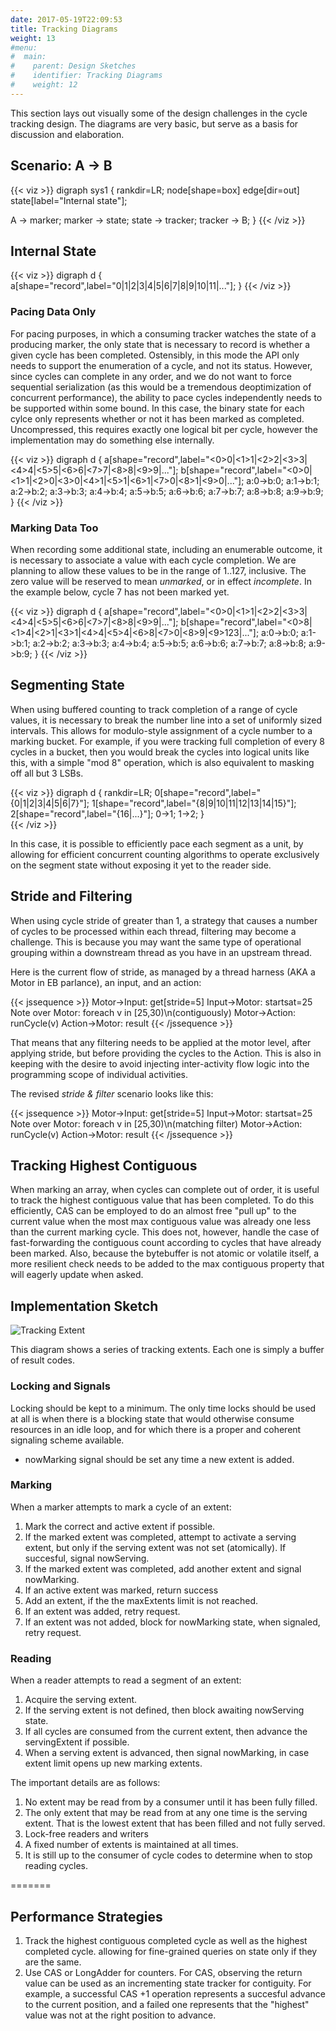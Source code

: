 ```yaml
---
date: 2017-05-19T22:09:53
title: Tracking Diagrams
weight: 13
#menu:
#  main:
#    parent: Design Sketches
#    identifier: Tracking Diagrams
#    weight: 12
---
```


This section lays out visually some of the design challenges in the cycle
tracking design. The diagrams are very basic, but serve as a basis for
discussion and elaboration.

## Scenario: A -> B

{{< viz >}}
digraph sys1 {
 rankdir=LR;
 node[shape=box]
 edge[dir=out]
 state[label="Internal state"];
 
 A -> marker;
 marker -> state;
 state -> tracker;
 tracker -> B;
}
{{< /viz >}}

## Internal State

{{< viz >}}
digraph d {
a[shape="record",label="0|1|2|3|4|5|6|7|8|9|10|11|..."];
}
{{< /viz >}}


### Pacing Data Only

For pacing purposes, in which a consuming tracker watches the state of a
producing marker, the only state that is necessary to record is whether a given
cycle has been completed. Ostensibly, in this mode the API only needs to support
the enumeration of a cycle, and not its status. However, since cycles can
complete in any order, and we do not want to force sequential serialization (as this
would be a tremendous deoptimization of concurrent performance), the ability
to pace cycles independently needs to be supported within some bound.
In this case, the binary state for each cylce only represents whether or not
it has been marked as completed. Uncompressed, this requires exactly one logical
bit per cycle, however the implementation may do something else internally.

{{< viz >}}
digraph d {
a[shape="record",label="<0>0|<1>1|<2>2|<3>3|<4>4|<5>5|<6>6|<7>7|<8>8|<9>9|..."];
b[shape="record",label="<0>0|<1>1|<2>0|<3>0|<4>1|<5>1|<6>1|<7>0|<8>1|<9>0|..."];
a:0->b:0; a:1->b:1; a:2->b:2; a:3->b:3; 
a:4->b:4; a:5->b:5; a:6->b:6; a:7->b:7;
a:8->b:8; a:9->b:9;
}
{{< /viz >}}

### Marking Data Too

When recording some additional state, including an enumerable outcome, it is necessary
to associate a value with each cycle completion. We are planning to allow these values
to be in the range of 1..127, inclusive. The zero value will be reserved to mean
*unmarked*, or in effect *incomplete*. In the example below, cycle 7 has not been marked
yet.

{{< viz >}}
digraph d {
a[shape="record",label="<0>0|<1>1|<2>2|<3>3|<4>4|<5>5|<6>6|<7>7|<8>8|<9>9|..."];
b[shape="record",label="<0>8|<1>4|<2>1|<3>1|<4>4|<5>4|<6>8|<7>0|<8>9|<9>123|..."];
a:0->b:0; a:1->b:1; a:2->b:2; a:3->b:3; 
a:4->b:4; a:5->b:5; a:6->b:6; a:7->b:7;
a:8->b:8; a:9->b:9;
}
{{< /viz >}}


## Segmenting State

When using buffered counting to track completion of a range of cycle values, it
is necessary to break the number line into a set of uniformly sized intervals.
This allows for modulo-style assignment of a cycle number to a marking bucket.
For example, if you were tracking full completion of every 8 cycles in a bucket,
then you would break the cycles into logical units like this, with a simple "mod 8" operation,
which is also equivalent to masking off all but 3 LSBs.

{{< viz >}}
digraph d {
rankdir=LR;
0[shape="record",label="{0|1|2|3|4|5|6|7}"];
1[shape="record",label="{8|9|10|11|12|13|14|15}"];
2[shape="record",label="{16|...}"];
0->1;
1->2;
}   
{{< /viz >}}

In this case, it is possible to efficiently pace each segment as a unit, by allowing for
efficient concurrent counting algorithms to operate exclusively on the segment state
without exposing it yet to the reader side.

## Stride and Filtering

When using cycle stride of greater than 1, a strategy that causes a number of
cycles to be processed within each thread, filtering may become a challenge.
This is because you may want the same type of operational grouping within a downstream
thread as you have in an upstream thread.

Here is the current flow of stride, as managed by a thread harness (AKA a Motor in EB parlance),
an input, and an action:

{{< jssequence >}}
Motor->Input: get[stride=5]
Input->Motor: startsat=25
Note over Motor: foreach v in [25,30)\n(contiguously)
Motor->Action: runCycle(v)
Action->Motor: result
{{< /jssequence >}}

That means that any filtering needs to be applied at the motor level, after applying stride, but
before providing the cycles to the Action. This is also in keeping with the desire to avoid
injecting inter-activity flow logic into the programming scope of individual activities.

The revised *stride & filter* scenario looks like this:

{{< jssequence >}}
Motor->Input: get[stride=5]
Input->Motor: startsat=25
Note over Motor: foreach v in [25,30)\n(matching filter)
Motor->Action: runCycle(v)
Action->Motor: result
{{< /jssequence >}}


## Tracking Highest Contiguous

When marking an array, when cycles can complete out of order, it is useful to track
the highest contiguous value that has been completed. To do this efficiently, CAS
can be employed to do an almost free "pull up" to the current value when the most
max contiguous value was already one less than the current marking cycle.
This does not, however, handle the case of fast-forwarding the contiguous count
according to cycles that have already been marked. Also, because the bytebuffer is
not atomic or volatile itself, a more resilient check needs to be added to the
max contiguous property that will eagerly update when asked.

## Implementation Sketch

![Tracking Extent](/diagrams/cycle_tracking.png#center)

This diagram shows a series of tracking extents. Each one is simply a buffer of
result codes.

### Locking and Signals

Locking should be kept to a minimum. The only time locks should be used at all is when there
is a blocking state that would otherwise consume resources in an idle loop, and for which
there is a proper and coherent signaling scheme available.

- nowMarking signal should be set any time a new extent is added.
   
### Marking

When a marker attempts to mark a cycle of an extent:

1. Mark the correct and active extent if possible.
2. If the marked extent was completed, attempt to activate a serving extent, but only
   if the serving extent was not set (atomically). If succesful, signal nowServing.
3. If the marked extent was completed, add another extent and signal nowMarking.
4. If an active extent was marked, return success
5. Add an extent, if the the maxExtents limit is not reached.
6. If an extent was added, retry request.
7. If an extent was not added, block for nowMarking state, when signaled, retry request.

### Reading

When a reader attempts to read a segment of an extent:
1. Acquire the serving extent. 
2. If the serving extent is not defined, then block awaiting nowServing state.
3. If all cycles are consumed from the current extent, then advance the servingExtent
   if possible.
4. When a serving extent is advanced, then signal nowMarking, in case  extent limit
   opens up new marking extents.


The important details are as follows:

1. No extent may be read from by a consumer until it has been fully filled.
2. The only extent that may be read from at any one time is the serving extent.
   That is the lowest extent that has been filled and not fully served.
3. Lock-free readers and writers 
3. A fixed number of extents is maintained at all times.
4. It is still up to the consumer of cycle codes to determine when to stop reading
   cycles.

=======
## Performance Strategies

1. Track the highest contiguous completed cycle as well as the highest completed cycle.
   allowing for fine-grained queries on state only if they are the same.
2. Use CAS or LongAdder for counters. For CAS, observing the return value can be used as
   an incrementing state tracker for contiguity. For example, a successful CAS +1 operation
   represents a succesful advance to the current position, and a failed one represents
   that the "highest" value was not at the right position to advance.


